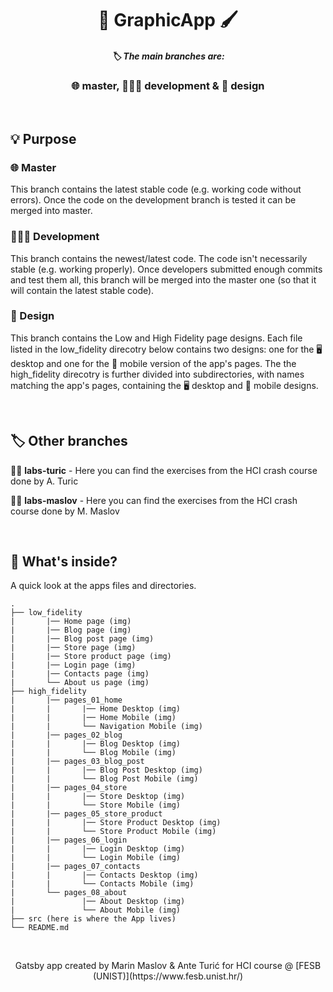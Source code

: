 <h1 align="center">
  🎨 GraphicApp 🖌️
</h1>
<h5 align="center">
  🏷️ The main branches are:
</h5>
<h3 align="center">
  🌐 master, 👨🏼‍💻 development & 🍭 design
</h3>

<br>

## 💡 Purpose

### 🌐 Master

This branch contains the latest stable code (e.g. working code without errors). Once the code on the development branch is tested it can be merged into master.

### 👨🏼‍💻 Development

This branch contains the newest/latest code. The code isn't necessarily stable (e.g. working properly). Once developers submitted enough commits and test them all, this branch will be merged into the master one (so that it will contain the latest stable code).

### 🍭 Design

This branch contains the Low and High Fidelity page designs. Each file listed in the low_fidelity direcotry below contains two designs: one for the 🖥️ desktop and one for the 📱 mobile version of the app's pages. The the high_fidelity direcotry is further divided into subdirectories, with names matching the app's pages, containing the 🖥️ desktop and 📱 mobile designs.

<br>

## 🏷️ Other branches

👨‍💻 **labs-turic** - Here you can find the exercises from the HCI crash course done by A. Turic

👨‍💻 **labs-maslov** - Here you can find the exercises from the HCI crash course done by M. Maslov

<br>

## 🧐 What's inside?

A quick look at the apps files and directories.

    .
    ├── low_fidelity
    |       |── Home page (img)
    |       |── Blog page (img)
    |       |── Blog post page (img)
    |       |── Store page (img)
    |       |── Store product page (img)
    |       |── Login page (img)
    |       |── Contacts page (img)
    |       └── About us page (img)
    ├── high_fidelity
    |       |── pages_01_home
    |       |       |── Home Desktop (img)
    |       |       |── Home Mobile (img)
    |       |       └── Navigation Mobile (img)
    |       |── pages_02_blog
    |       |       |── Blog Desktop (img)
    |       |       └── Blog Mobile (img)
    |       |── pages_03_blog_post
    |       |       |── Blog Post Desktop (img)
    |       |       └── Blog Post Mobile (img)
    |       |── pages_04_store
    |       |       |── Store Desktop (img)
    |       |       └── Store Mobile (img)
    |       |── pages_05_store_product
    |       |       |── Store Product Desktop (img)
    |       |       └── Store Product Mobile (img)
    |       |── pages_06_login
    |       |       |── Login Desktop (img)
    |       |       └── Login Mobile (img)
    |       |── pages_07_contacts
    |       |       |── Contacts Desktop (img)
    |       |       └── Contacts Mobile (img)
    |       └── pages_08_about
    |               |── About Desktop (img)
    |               └── About Mobile (img)
    ├── src (here is where the App lives)
    └── README.md

<br>

<p align="center">
Gatsby app created by Marin Maslov & Ante Turić for HCI course @ [FESB (UNIST)](https://www.fesb.unist.hr/)
</p>
